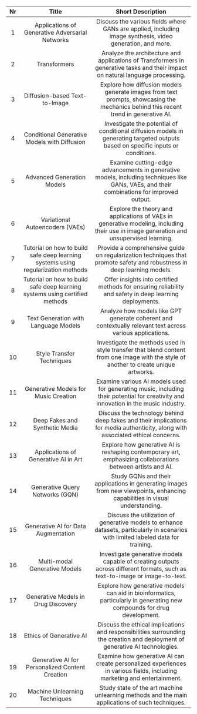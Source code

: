 | **Nr** | **Title** | **Short Description** |
|:-------:|:--------:|:--------:|
| 1 | Applications of Generative Adversarial Networks | Discuss the various fields where GANs are applied, including image synthesis, video generation, and more. |
| 2 | Transformers | Analyze the architecture and applications of Transformers in generative tasks and their impact on natural language processing. |
| 3 | Diffusion-based Text-to-Image | Explore how diffusion models generate images from text prompts, showcasing the mechanics behind this recent trend in generative AI. |
| 4 | Conditional Generative Models with Diffusion | Investigate the potential of conditional diffusion models in generating targeted outputs based on specific inputs or conditions. |
| 5 | Advanced Generation Models | Examine cutting-edge advancements in generative models, including techniques like GANs, VAEs, and their combinations for improved output. |
| 6 | Variational Autoencoders (VAEs) | Explore the theory and applications of VAEs in generative modeling, including their use in image generation and unsupervised learning. |
| 7 | Tutorial on how to build safe deep learning systems using regularization methods | Provide a comprehensive guide on regularization techniques that promote safety and robustness in deep learning models. |
| 8 | Tutorial on how to build safe deep learning systems using certified methods | Offer insights into certified methods for ensuring reliability and safety in deep learning deployments. |
| 9 | Text Generation with Language Models | Analyze how models like GPT generate coherent and contextually relevant text across various applications. |
| 10 | Style Transfer Techniques | Investigate the methods used in style transfer that blend content from one image with the style of another to create unique artworks. |
| 11 | Generative Models for Music Creation | Examine various AI models used for generating music, including their potential for creativity and innovation in the music industry. |
| 12 | Deep Fakes and Synthetic Media | Discuss the technology behind deep fakes and their implications for media authenticity, along with associated ethical concerns. |
| 13 | Applications of Generative AI in Art | Explore how generative AI is reshaping contemporary art, emphasizing collaborations between artists and AI. |
| 14 | Generative Query Networks (GQN) | Study GQNs and their applications in generating images from new viewpoints, enhancing capabilities in visual understanding. |
| 15 | Generative AI for Data Augmentation | Discuss the utilization of generative models to enhance datasets, particularly in scenarios with limited labeled data for training. |
| 16 | Multi-modal Generative Models | Investigate generative models capable of creating outputs across different formats, such as text-to-image or image-to-text. |
| 17 | Generative Models in Drug Discovery | Explore how generative models can aid in bioinformatics, particularly in generating new compounds for drug development. |
| 18 | Ethics of Generative AI | Discuss the ethical implications and responsibilities surrounding the creation and deployment of generative AI technologies. |
| 19 | Generative AI for Personalized Content Creation | Examine how generative AI can create personalized experiences in various fields, including marketing and entertainment. |
| 20 | Machine Unlearning Techniques| Study state of the art machine unlearning methods and the main applications of such techniques.|

